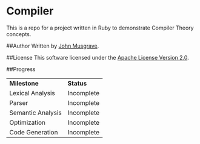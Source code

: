 Compiler
========
This is a repo for a project written in Ruby to demonstrate Compiler Theory concepts.

##Author
Written by [John Musgrave](http://johnmusgrave.com).

##License
This software licensed under the
[Apache License Version 2.0](http://www.apache.org/licenses/LICENSE-2.0.txt).

##Progress

<table>
<tr><td><b>Milestone</b></td><td><b>Status</b></td></tr>
<tr><td>Lexical Analysis</td><td>Incomplete</td></tr>
<tr><td>Parser</td><td>Incomplete</td></tr>
<tr><td>Semantic Analysis</td><td>Incomplete</td></tr>
<tr><td>Optimization</td><td>Incomplete</td></tr>
<tr><td>Code Generation</td><td>Incomplete</td></tr>
</table>
